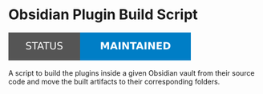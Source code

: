 # Obsidian Plugin Build Script

[![Project status: maintained][status]][root]

A script to build the plugins inside a given Obsidian vault from their source code and move the built artifacts to their corresponding folders.

<!-- Link aliases -->

[root]: /

[status]: ./assets/images/badges/status.svg
